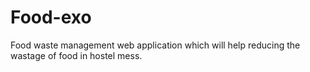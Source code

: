# Food-exo
Food waste management web application which will help reducing the wastage of food in hostel mess.

